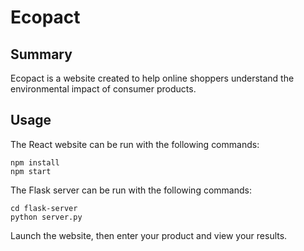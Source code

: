 # Ecopact

## Summary 

Ecopact is a website created to help online shoppers understand the environmental impact of consumer products.

## Usage

The React website can be run with the following commands:
```
npm install
npm start
```
The Flask server can be run with the following commands:
```
cd flask-server
python server.py
```
Launch the website, then enter your product and view your results.

